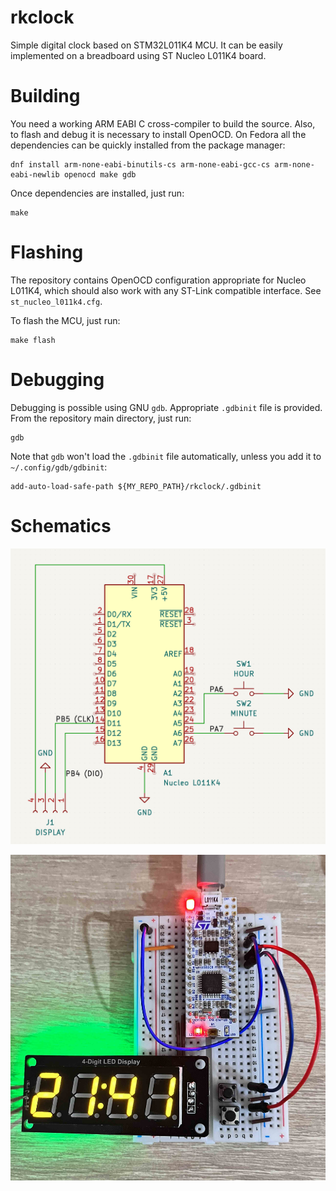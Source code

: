 # rkclock
Simple digital clock based on STM32L011K4 MCU. It can be easily implemented on a breadboard
using ST Nucleo L011K4 board.

# Building

You need a working ARM EABI C cross-compiler to build the source. Also, to flash and debug
it is necessary to install OpenOCD. On Fedora all the dependencies can be quickly installed
from the package manager:

```
dnf install arm-none-eabi-binutils-cs arm-none-eabi-gcc-cs arm-none-eabi-newlib openocd make gdb
```

Once dependencies are installed, just run:

```
make
```

# Flashing

The repository contains OpenOCD configuration appropriate for Nucleo L011K4, which should
also work with any ST-Link compatible interface. See `st_nucleo_l011k4.cfg`. 

To flash the MCU, just run:
```
make flash
```

# Debugging

Debugging is possible using GNU `gdb`. Appropriate `.gdbinit` file is provided. 
From the repository main directory, just run:
```
gdb
```

Note that `gdb` won't load the `.gdbinit` file automatically, unless you add it to
`~/.config/gdb/gdbinit`:
```
add-auto-load-safe-path ${MY_REPO_PATH}/rkclock/.gdbinit
```

# Schematics

![schematics](https://raw.githubusercontent.com/rkujawa/rkclock/master/rkclock-sch.png)

![breadboard image](https://raw.githubusercontent.com/rkujawa/rkclock/master/breadboard.jpg)

